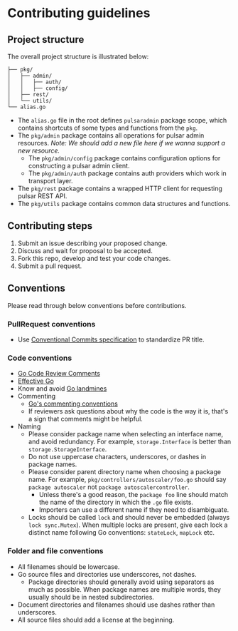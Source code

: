 # Contributing guidelines

## Project structure

The overall project structure is illustrated below:

```text
├── pkg/
│   ├── admin/
│   │   ├── auth/
│   │   ├── config/
│   ├── rest/
│   └── utils/
└── alias.go
```

- The `alias.go` file in the root defines `pulsaradmin` package scope, which contains shortcuts of some types and functions from the `pkg`. 
- The `pkg/admin` package contains all operations for pulsar admin resources. *Note: We should add a new file here if we wanna support a new resource.*
  - The `pkg/admin/config` package contains configuration options for constructing a pulsar admin client.
  - The `pkg/admin/auth` package contains auth providers which work in transport layer. 
- The `pkg/rest` package contains a wrapped HTTP client for requesting pulsar REST API.
- The `pkg/utils` package contains common data structures and functions.

## Contributing steps
1. Submit an issue describing your proposed change.
2. Discuss and wait for proposal to be accepted.
3. Fork this repo, develop and test your code changes.
4. Submit a pull request.

## Conventions

Please read through below conventions before contributions.

### PullRequest conventions

- Use [Conventional Commits specification](https://www.conventionalcommits.org/en/v1.0.0/) to standardize PR title.

### Code conventions

- [Go Code Review Comments](https://github.com/golang/go/wiki/CodeReviewComments)
- [Effective Go](https://golang.org/doc/effective_go.html)
- Know and avoid [Go landmines](https://gist.github.com/lavalamp/4bd23295a9f32706a48f)
- Commenting
  - [Go's commenting conventions](http://blog.golang.org/godoc-documenting-go-code)
  - If reviewers ask questions about why the code is the way it is, that's a sign that comments might be helpful.
- Naming
  - Please consider package name when selecting an interface name, and avoid redundancy. For example, `storage.Interface` is better than `storage.StorageInterface`.
  - Do not use uppercase characters, underscores, or dashes in package names.
  - Please consider parent directory name when choosing a package name. For example, `pkg/controllers/autoscaler/foo.go` should say `package autoscaler` not `package autoscalercontroller`.
      - Unless there's a good reason, the `package foo` line should match the name of the directory in which the `.go` file exists.
      - Importers can use a different name if they need to disambiguate.
  - Locks should be called `lock` and should never be embedded (always `lock sync.Mutex`). When multiple locks are present, give each lock a distinct name following Go conventions: `stateLock`, `mapLock` etc.
  
### Folder and file conventions

- All filenames should be lowercase.
- Go source files and directories use underscores, not dashes.
  - Package directories should generally avoid using separators as much as possible. When package names are multiple words, they usually should be in nested subdirectories.
- Document directories and filenames should use dashes rather than underscores.
- All source files should add a license at the beginning.
